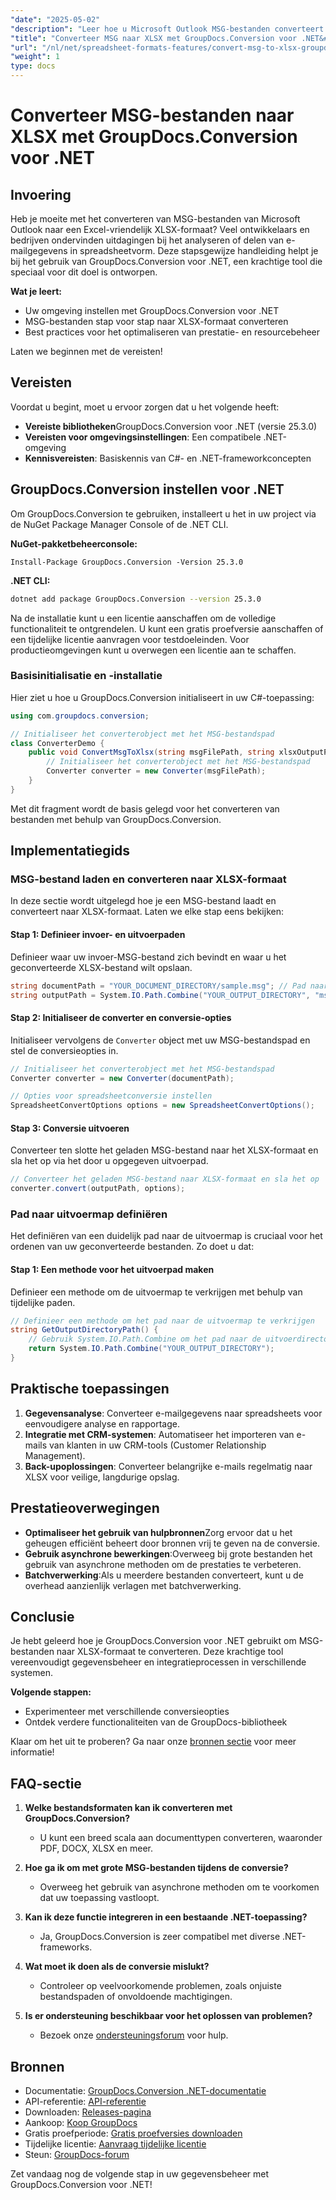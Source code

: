 ```yaml
---
"date": "2025-05-02"
"description": "Leer hoe u Microsoft Outlook MSG-bestanden converteert naar Excel-vriendelijk XLSX-formaat met GroupDocs.Conversion voor .NET. Volg deze stapsgewijze handleiding voor naadloze integratie en efficiënt gegevensbeheer."
"title": "Converteer MSG naar XLSX met GroupDocs.Conversion voor .NET&#58; een stapsgewijze handleiding"
"url": "/nl/net/spreadsheet-formats-features/convert-msg-to-xlsx-groupdocs-net/"
"weight": 1
type: docs
---
```

# Converteer MSG-bestanden naar XLSX met GroupDocs.Conversion voor .NET

## Invoering

Heb je moeite met het converteren van MSG-bestanden van Microsoft Outlook naar een Excel-vriendelijk XLSX-formaat? Veel ontwikkelaars en bedrijven ondervinden uitdagingen bij het analyseren of delen van e-mailgegevens in spreadsheetvorm. Deze stapsgewijze handleiding helpt je bij het gebruik van GroupDocs.Conversion voor .NET, een krachtige tool die speciaal voor dit doel is ontworpen.

**Wat je leert:**
- Uw omgeving instellen met GroupDocs.Conversion voor .NET
- MSG-bestanden stap voor stap naar XLSX-formaat converteren
- Best practices voor het optimaliseren van prestatie- en resourcebeheer

Laten we beginnen met de vereisten!

## Vereisten

Voordat u begint, moet u ervoor zorgen dat u het volgende heeft:

- **Vereiste bibliotheken**GroupDocs.Conversion voor .NET (versie 25.3.0)
- **Vereisten voor omgevingsinstellingen**: Een compatibele .NET-omgeving
- **Kennisvereisten**: Basiskennis van C#- en .NET-frameworkconcepten

## GroupDocs.Conversion instellen voor .NET

Om GroupDocs.Conversion te gebruiken, installeert u het in uw project via de NuGet Package Manager Console of de .NET CLI.

**NuGet-pakketbeheerconsole:**
```plaintext
Install-Package GroupDocs.Conversion -Version 25.3.0
```

**.NET CLI:**
```bash
dotnet add package GroupDocs.Conversion --version 25.3.0
```

Na de installatie kunt u een licentie aanschaffen om de volledige functionaliteit te ontgrendelen. U kunt een gratis proefversie aanschaffen of een tijdelijke licentie aanvragen voor testdoeleinden. Voor productieomgevingen kunt u overwegen een licentie aan te schaffen.

### Basisinitialisatie en -installatie

Hier ziet u hoe u GroupDocs.Conversion initialiseert in uw C#-toepassing:

```csharp
using com.groupdocs.conversion;

// Initialiseer het converterobject met het MSG-bestandspad
class ConverterDemo {
    public void ConvertMsgToXlsx(string msgFilePath, string xlsxOutputPath) {
        // Initialiseer het converterobject met het MSG-bestandspad
        Converter converter = new Converter(msgFilePath);
    }
}
```
Met dit fragment wordt de basis gelegd voor het converteren van bestanden met behulp van GroupDocs.Conversion.

## Implementatiegids

### MSG-bestand laden en converteren naar XLSX-formaat

In deze sectie wordt uitgelegd hoe je een MSG-bestand laadt en converteert naar XLSX-formaat. Laten we elke stap eens bekijken:

#### Stap 1: Definieer invoer- en uitvoerpaden
Definieer waar uw invoer-MSG-bestand zich bevindt en waar u het geconverteerde XLSX-bestand wilt opslaan.

```csharp
string documentPath = "YOUR_DOCUMENT_DIRECTORY/sample.msg"; // Pad naar het bron-MSG-bestand
string outputPath = System.IO.Path.Combine("YOUR_OUTPUT_DIRECTORY", "msg-converted-to.xlsx");
```

#### Stap 2: Initialiseer de converter en conversie-opties
Initialiseer vervolgens de `Converter` object met uw MSG-bestandspad en stel de conversieopties in.

```csharp
// Initialiseer het converterobject met het MSG-bestandspad
Converter converter = new Converter(documentPath);

// Opties voor spreadsheetconversie instellen
SpreadsheetConvertOptions options = new SpreadsheetConvertOptions();
```

#### Stap 3: Conversie uitvoeren
Converteer ten slotte het geladen MSG-bestand naar het XLSX-formaat en sla het op via het door u opgegeven uitvoerpad.

```csharp
// Converteer het geladen MSG-bestand naar XLSX-formaat en sla het op
converter.convert(outputPath, options);
```

### Pad naar uitvoermap definiëren
Het definiëren van een duidelijk pad naar de uitvoermap is cruciaal voor het ordenen van uw geconverteerde bestanden. Zo doet u dat:

#### Stap 1: Een methode voor het uitvoerpad maken
Definieer een methode om de uitvoermap te verkrijgen met behulp van tijdelijke paden.

```csharp
// Definieer een methode om het pad naar de uitvoermap te verkrijgen
string GetOutputDirectoryPath() {
    // Gebruik System.IO.Path.Combine om het pad naar de uitvoerdirectory te construeren met tijdelijke aanduidingen
    return System.IO.Path.Combine("YOUR_OUTPUT_DIRECTORY");
}
```

## Praktische toepassingen

1. **Gegevensanalyse**: Converteer e-mailgegevens naar spreadsheets voor eenvoudigere analyse en rapportage.
2. **Integratie met CRM-systemen**: Automatiseer het importeren van e-mails van klanten in uw CRM-tools (Customer Relationship Management).
3. **Back-upoplossingen**: Converteer belangrijke e-mails regelmatig naar XLSX voor veilige, langdurige opslag.

## Prestatieoverwegingen

- **Optimaliseer het gebruik van hulpbronnen**Zorg ervoor dat u het geheugen efficiënt beheert door bronnen vrij te geven na de conversie.
- **Gebruik asynchrone bewerkingen**:Overweeg bij grote bestanden het gebruik van asynchrone methoden om de prestaties te verbeteren.
- **Batchverwerking**:Als u meerdere bestanden converteert, kunt u de overhead aanzienlijk verlagen met batchverwerking.

## Conclusie

Je hebt geleerd hoe je GroupDocs.Conversion voor .NET gebruikt om MSG-bestanden naar XLSX-formaat te converteren. Deze krachtige tool vereenvoudigt gegevensbeheer en integratieprocessen in verschillende systemen.

**Volgende stappen:**
- Experimenteer met verschillende conversieopties
- Ontdek verdere functionaliteiten van de GroupDocs-bibliotheek

Klaar om het uit te proberen? Ga naar onze [bronnen sectie](https://docs.groupdocs.com/conversion/net/) voor meer informatie!

## FAQ-sectie

1. **Welke bestandsformaten kan ik converteren met GroupDocs.Conversion?**
   - U kunt een breed scala aan documenttypen converteren, waaronder PDF, DOCX, XLSX en meer.

2. **Hoe ga ik om met grote MSG-bestanden tijdens de conversie?**
   - Overweeg het gebruik van asynchrone methoden om te voorkomen dat uw toepassing vastloopt.

3. **Kan ik deze functie integreren in een bestaande .NET-toepassing?**
   - Ja, GroupDocs.Conversion is zeer compatibel met diverse .NET-frameworks.

4. **Wat moet ik doen als de conversie mislukt?**
   - Controleer op veelvoorkomende problemen, zoals onjuiste bestandspaden of onvoldoende machtigingen.

5. **Is er ondersteuning beschikbaar voor het oplossen van problemen?**
   - Bezoek onze [ondersteuningsforum](https://forum.groupdocs.com/c/conversion/10) voor hulp.

## Bronnen
- Documentatie: [GroupDocs.Conversion .NET-documentatie](https://docs.groupdocs.com/conversion/net/)
- API-referentie: [API-referentie](https://reference.groupdocs.com/conversion/net/)
- Downloaden: [Releases-pagina](https://releases.groupdocs.com/conversion/net/)
- Aankoop: [Koop GroupDocs](https://purchase.groupdocs.com/buy)
- Gratis proefperiode: [Gratis proefversies downloaden](https://releases.groupdocs.com/conversion/net/)
- Tijdelijke licentie: [Aanvraag tijdelijke licentie](https://purchase.groupdocs.com/temporary-license/)
- Steun: [GroupDocs-forum](https://forum.groupdocs.com/c/conversion/10) 

Zet vandaag nog de volgende stap in uw gegevensbeheer met GroupDocs.Conversion voor .NET!